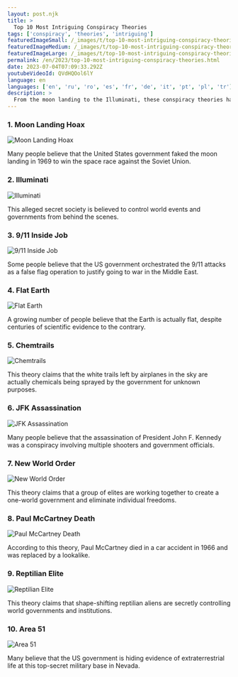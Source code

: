 ```yaml
---
layout: post.njk
title: >
  Top 10 Most Intriguing Conspiracy Theories
tags: ['conspiracy', 'theories', 'intriguing']
featuredImageSmall: /_images/t/top-10-most-intriguing-conspiracy-theories-cover-en-small.webp
featuredImageMedium: /_images/t/top-10-most-intriguing-conspiracy-theories-cover-en-medium.webp
featuredImageLarge: /_images/t/top-10-most-intriguing-conspiracy-theories-cover-en-large.webp
permalink: /en/2023/top-10-most-intriguing-conspiracy-theories.html
date: 2023-07-04T07:09:33.292Z
youtubeVideoId: QVdHQOol6lY
language: en
languages: ['en', 'ru', 'ro', 'es', 'fr', 'de', 'it', 'pt', 'pl', 'tr']
description: >
  From the moon landing to the Illuminati, these conspiracy theories have captivated the world with their controversial claims.
---
```


### 1. Moon Landing Hoax

![Moon Landing Hoax](/_images/9/9e73d7f57f6891143b88ae3684abeb50-medium.webp)

Many people believe that the United States government faked the moon landing in 1969 to win the space race against the Soviet Union.

### 2. Illuminati

![Illuminati](/_images/0/003044ce4994ba12f4fb952a4d835d2f-medium.webp)

This alleged secret society is believed to control world events and governments from behind the scenes.

### 3. 9/11 Inside Job

![9/11 Inside Job](/_images/b/b8b61013bc851c16995f8df64801145b-medium.webp)

Some people believe that the US government orchestrated the 9/11 attacks as a false flag operation to justify going to war in the Middle East.

### 4. Flat Earth

![Flat Earth](/_images/0/0ea0b6df5a7754ebc63ca3d26292496d-medium.webp)

A growing number of people believe that the Earth is actually flat, despite centuries of scientific evidence to the contrary.

### 5. Chemtrails

![Chemtrails](/_images/3/3dc23b3f2c0e9311a41effb46b442886-medium.webp)

This theory claims that the white trails left by airplanes in the sky are actually chemicals being sprayed by the government for unknown purposes.

### 6. JFK Assassination

![JFK Assassination](/_images/5/58a62f4c36507cd17f55e802a36662c9-medium.webp)

Many people believe that the assassination of President John F. Kennedy was a conspiracy involving multiple shooters and government officials.

### 7. New World Order

![New World Order](/_images/6/6ae9f623420a5e897be3ff500aa7eaec-medium.webp)

This theory claims that a group of elites are working together to create a one-world government and eliminate individual freedoms.

### 8. Paul McCartney Death

![Paul McCartney Death](/_images/9/9412d5a613c36624bfc054419e84c82d-medium.webp)

According to this theory, Paul McCartney died in a car accident in 1966 and was replaced by a lookalike.

### 9. Reptilian Elite

![Reptilian Elite](/_images/b/b6c65ce5a435e8b635d4516b7a97ee4f-medium.webp)

This theory claims that shape-shifting reptilian aliens are secretly controlling world governments and institutions.

### 10. Area 51

![Area 51](/_images/e/eb0f021904d5ed847c219821b83e4bee-medium.webp)

Many believe that the US government is hiding evidence of extraterrestrial life at this top-secret military base in Nevada.

